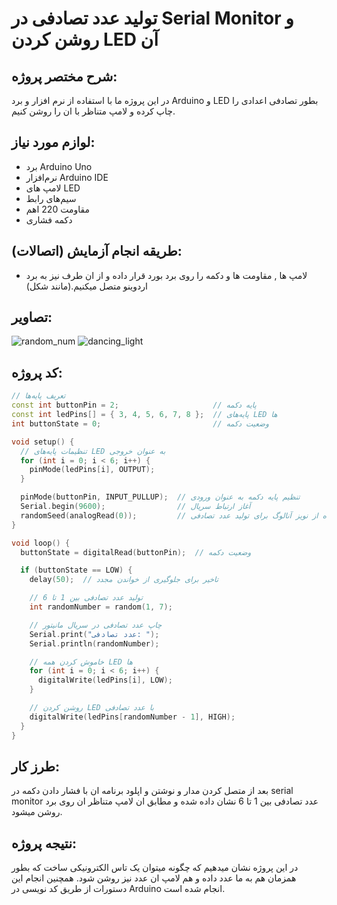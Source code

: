 
# تولید عدد تصادفی در Serial Monitor و روشن کردن LED آن

## شرح مختصر پروژه:
در این پروژه ما با استفاده از نرم افزار و برد Arduino و LED بطور تصادفی اعدادی را چاپ کرده و لامپ متناظر با ان را روشن کنیم.

## لوازم مورد نیاز:
-  برد Arduino Uno
- نرم‌افزار Arduino IDE
- لامپ های LED
- سیم‌های رابط
- مقاومت 220 اهم
- دکمه فشاری

## طریقه انجام آزمایش (اتصالات):
- لامپ ها , مقاومت ها و دکمه را روی برد بورد قرار داده و از ان طرف نیز به برد اردوینو متصل میکنیم.(مانند شکل)
## تصاویر:
![random_num](https://github.com/user-attachments/assets/96ee101f-14ed-4f47-bba7-43826c66aaeb)
![dancing_light](https://github.com/user-attachments/assets/d9a8b311-98b2-4bb7-b6e0-60b9a0ec11eb)


## کد پروژه:
```cpp
// تعریف پایه‌ها
const int buttonPin = 2;                     // پایه دکمه
const int ledPins[] = { 3, 4, 5, 6, 7, 8 };  // پایه‌های LED ها
int buttonState = 0;                         // وضعیت دکمه

void setup() {
  // تنظیمات پایه‌های LED به عنوان خروجی
  for (int i = 0; i < 6; i++) {
    pinMode(ledPins[i], OUTPUT);
  }

  pinMode(buttonPin, INPUT_PULLUP);  // تنظیم پایه دکمه به عنوان ورودی
  Serial.begin(9600);                // آغاز ارتباط سریال
  randomSeed(analogRead(0));         // استفاده از نویز آنالوگ برای تولید عدد تصادفی
}

void loop() {
  buttonState = digitalRead(buttonPin);  // وضعیت دکمه

  if (buttonState == LOW) {
    delay(50);  // تاخیر برای جلوگیری از خواندن مجدد

    // تولید عدد تصادفی بین 1 تا 6
    int randomNumber = random(1, 7);

    // چاپ عدد تصادفی در سریال مانیتور
    Serial.print("عدد تصادفی: ");
    Serial.println(randomNumber);

    // خاموش کردن همه LED ها
    for (int i = 0; i < 6; i++) {
      digitalWrite(ledPins[i], LOW);
    }

    // روشن کردن LED با عدد تصادفی
    digitalWrite(ledPins[randomNumber - 1], HIGH);
  }
}
```

## طرز کار:
بعد از متصل کردن مدار و نوشتن و اپلود برنامه ان با فشار دادن دکمه در serial monitor عدد تصادفی بین 1 تا 6 نشان داده شده و مطابق ان لامپ متناظر ان روی برد روشن میشود.
## نتیجه‌ پروژه:
در این پروژه نشان‌ میدهیم که چگونه میتوان یک تاس الکترونیکی ساخت که بطور همزمان هم به ما عدد داده و هم لامپ ان عدد نیز روشن شود. همچنین انجام این دستورات از طریق کد نویسی در Arduino انجام شده است.